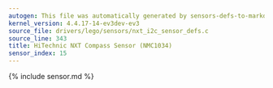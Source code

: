 ```yaml
---
autogen: This file was automatically generated by sensors-defs-to-markdown.py
kernel_version: 4.4.17-14-ev3dev-ev3
source_file: drivers/lego/sensors/nxt_i2c_sensor_defs.c
source_line: 343
title: HiTechnic NXT Compass Sensor (NMC1034)
sensor_index: 15
---
```


{% include sensor.md %}

